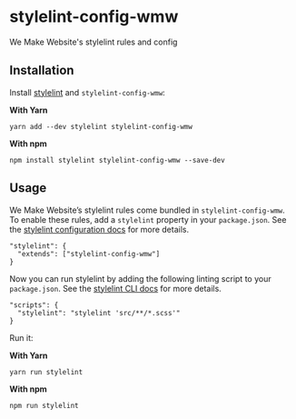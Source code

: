 # stylelint-config-wmw

We Make Website's stylelint rules and config

## Installation

Install [stylelint](https://stylelint.io/) and `stylelint-config-wmw`:

**With Yarn**
```
yarn add --dev stylelint stylelint-config-wmw
```

**With npm**
```
npm install stylelint stylelint-config-wmw --save-dev
```


## Usage
We Make Website’s stylelint rules come bundled in `stylelint-config-wmw`. To enable these rules, add a `stylelint` property in your `package.json`. See the [stylelint configuration docs](https://stylelint.io/user-guide/configuration/) for more details.
```
"stylelint": {
  "extends": ["stylelint-config-wmw"]
}
```

Now you can run stylelint by adding the following linting script to your `package.json`. See the [stylelint CLI docs](https://stylelint.io/user-guide/cli/) for more details.
```
"scripts": {
  "stylelint": "stylelint 'src/**/*.scss'"
}
```
Run it:

**With Yarn**
```
yarn run stylelint
```

**With npm**
```
npm run stylelint
```
